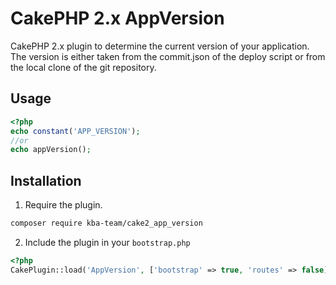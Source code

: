 # CakePHP 2.x AppVersion

CakePHP 2.x plugin to determine the current version of your application. The version is either taken from the commit.json of the deploy script or from the local clone of the git repository.

## Usage

```php
<?php
echo constant('APP_VERSION');
//or
echo appVersion();
```

## Installation

1. Require the plugin.
```bash
composer require kba-team/cake2_app_version
```
2. Include the plugin in your `bootstrap.php`
```php
<?php
CakePlugin::load('AppVersion', ['bootstrap' => true, 'routes' => false]);
```
